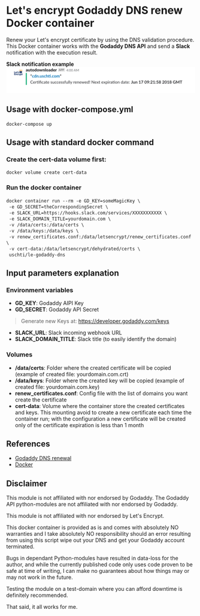 # Let's encrypt Godaddy DNS renew Docker container
Renew your Let's encrypt certificate by using the DNS validation procedure.
This Docker container works with the **Godaddy DNS API** and send a **Slack** notification with the execution result.

**Slack notification example**
![Slack Notification Example](./Slack_notification.png)

## Usage with docker-compose.yml
```
docker-compose up
```


## Usage with standard docker command
### Create the **cert-data** volume first:
```
docker volume create cert-data
```

### Run the docker container
```
docker container run --rm -e GD_KEY=someMagicKey \
 -e GD_SECRET=theCorrespondingSecret \
 -e SLACK_URL=https://hooks.slack.com/services/XXXXXXXXXXX \
 -e SLACK_DOMAIN_TITLE=yourdomain.com \
 -v /data/certs:/data/certs \
 -v /data/keys:/data/keys \
 -v renew_certificates.conf:/data/letsencrypt/renew_certificates.conf \
 -v cert-data:/data/letsencrypt/dehydrated/certs \
 uschti/le-godaddy-dns
```

## Input parameters explanation
### Environment variables
- **GD_KEY**:					Godaddy AIPI Key
- **GD_SECRET**:				Godaddy API Secret
> Generate new Keys at: https://developer.godaddy.com/keys

- **SLACK_URL**:				Slack incoming webhook URL
- **SLACK_DOMAIN_TITLE**:		Slack title (to easily identify the domain)

### Volumes
- **/data/certs**:				Folder where the created certificate will be copied (example of created file: yourdomain.com.crt)
- **/data/keys**:					Folder where the created key will be copied (example of created file: yourdomain.com.key)
- **renew_certificates.conf**: 	Config file with the list of domains you want create the certificate
- **cert-data**:					Volume where the container store the created certificates and keys. This mounting avoid to create a new certificate each time the container run; with the configuration a new certificate will be created only of the certificate expiration is less than 1 month

## References
- [Godaddy DNS renewal](https://github.com/josteink/le-godaddy-dns)
- [Docker](https://docs.docker.com/)

## Disclaimer
This module is not affiliated with nor endorsed by Godaddy. The Godaddy API python-modules are not affiliated with nor endorsed by Godaddy.

This module is not affiliated with nor endorsed by Let's Encrypt.

This docker container is provided as is and comes with absolutely NO warranties and I take absolutely NO responsibility should an error resulting from using this script wipe out your DNS and get your Godaddy account terminated.

Bugs in dependant Python-modules have resulted in data-loss for the author, and while the currently published code only uses code proven to be safe at time of writing, I can make no guarantees about how things may or may not work in the future.

Testing the module on a test-domain where you can afford downtime is definitely recommended.

That said, it all works for me.

